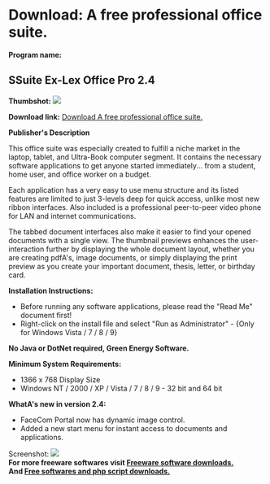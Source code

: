 # Download: A free professional office suite.

**Program name:**

## SSuite Ex-Lex Office Pro 2.4

  
**Thumbshot:** ![](http://www.freewarefiles.com/screenshot/exlex_md.jpg)   
  
**Download link:** [Download A free professional office suite.](http://freesoftwares.boysofts.com/Ex-Lex-Office-Pro_program_82719.html)  
  


**Publisher's Description**  
  


This office suite was especially created to fulfill a niche market in the laptop, tablet, and Ultra-Book computer segment. It contains the necessary software applications to get anyone started immediately... from a student, home user, and office worker on a budget. 

Each application has a very easy to use menu structure and its listed features are limited to just 3-levels deep for quick access, unlike most new ribbon interfaces. Also included is a professional peer-to-peer video phone for LAN and internet communications.

The tabbed document interfaces also make it easier to find your opened documents with a single view. The thumbnail previews enhances the user-interaction further by displaying the whole document layout, whether you are creating pdfA's, image documents, or simply displaying the print preview as you create your important document, thesis, letter, or birthday card.

**Installation Instructions:**

  * Before running any software applications, please read the "Read Me" document first! 
  * Right-click on the install file and select "Run as Administrator" - {Only for Windows Vista / 7 / 8 / 9} 

**No Java or DotNet required, Green Energy Software.**

**Minimum System Requirements:**

  * 1366 x 768 Display Size 
  * Windows NT / 2000 / XP / Vista / 7 / 8 / 9 - 32 bit and 64 bit 

**WhatA's new in version 2.4:**

  * FaceCom Portal now has dynamic image control. 
  * Added a new start menu for instant access to documents and applications. 

  
  
Screenshot: ![](http://www.freewarefiles.com/screenshot/exlex.jpg)   
**For more freeware softwares visit [Freeware software downloads.](http://freesoftwares.boysofts.com/)**   
**And [Free softwares and php script downloads.](http://www.boysofts.com/)**
